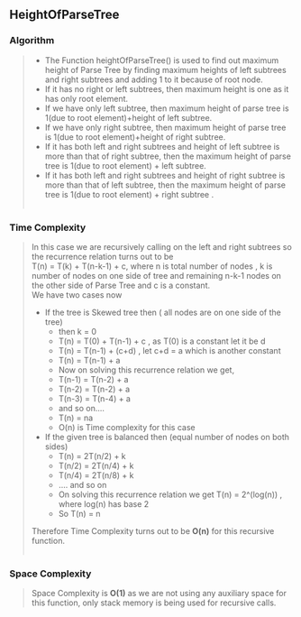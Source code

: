 ## HeightOfParseTree

### Algorithm
>
> - The Function heightOfParseTree() is used to find out maximum height of Parse Tree by finding maximum heights of left subtrees and right subtrees and adding 1 to it because of root node.
> -  If it has no right or left subtrees, then maximum height is one as it has only root element.
> - If we have only left subtree, then maximum height of parse tree is 1(due to root element)+height of left subtree.
> - If we have only right subtree, then maximum height of parse tree is 1(due to root element)+height of right subtree.
> - If it has both left and right subtrees and height of left subtree is more than that of right subtree, then the maximum height of parse tree is 1(due to root element) + left subtree.
> - If it has both left and right subtrees and height of right subtree is more than that of left subtree, then the maximum height of parse tree is 1(due to root element) + right subtree .<br><br>

<!-- <img src = "/Images/height.png" height="300px" width = "400px"> -->


### Time Complexity
> In this case we are recursively calling on the left and right subtrees so the recurrence relation turns out to be<br>
> T(n) = T(k) + T(n-k-1) + c, where n is total number of nodes , k is number of nodes on one side of tree and remaining n-k-1 nodes on the other side of Parse Tree and c is a constant.<br>
> We have two cases now
> - If the tree is Skewed tree then ( all nodes are on one side of the tree)<br>
>   - then k = 0 <br>
>   - T(n) = T(0) + T(n-1) + c , as T(0) is a constant let it be d<br>
>   - T(n) = T(n-1) + (c+d) , let c+d = a which is another constant<br>
>   - T(n) = T(n-1) + a<br>
>   - Now on solving this recurrence relation we get,<br>
>   - T(n-1) = T(n-2) + a<br>
>   - T(n-2) = T(n-2) + a<br>
>   - T(n-3) = T(n-4) + a<br>
>   - and so on....<br>
>   - T(n) = na <br>
>   - O(n) is Time complexity for this case<br>
> - If the given tree is balanced then (equal number of nodes on both sides)<br>
>   - T(n) = 2T(n/2) + k <br>
>   - T(n/2) = 2T(n/4) + k <br>
>   - T(n/4) = 2T(n/8) + k <br>
>   - .... and so on <br>
>   - On solving this recurrence relation we get T(n) = 2^(log(n)) , where log(n) has base 2 <br>
>   - So T(n) = n <br>
>
> Therefore Time Complexity turns out to be <b>O(n)</b> for this recursive function.<br><br>

### Space Complexity
> Space Complexity is <b>O(1)</b> as we are not using any auxiliary space for this function, only stack memory is being used for recursive calls.
